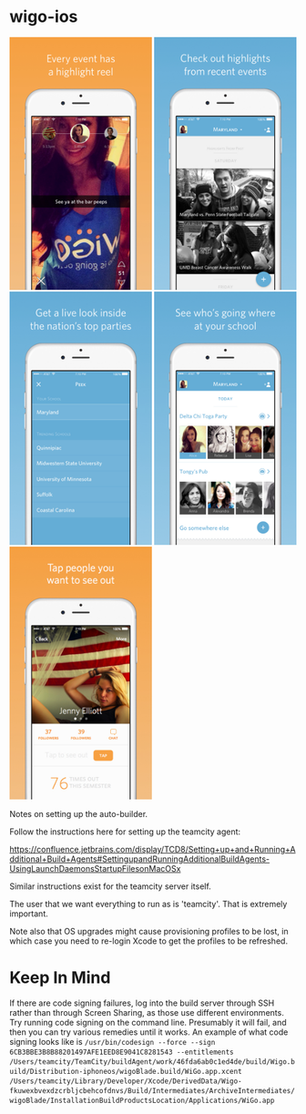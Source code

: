 wigo-ios
========

<img src="/Images/Highlights.jpg" width="250">
<img src="/Images/Past.jpg" width="250">
<img src="/Images/Peek.jpg" width="250">
<img src="/Images/Today.jpg" width="250">
<img src="/Images/Tap.jpg" width="250">


Notes on setting up the auto-builder.

Follow the instructions here for setting up the teamcity agent:

https://confluence.jetbrains.com/display/TCD8/Setting+up+and+Running+Additional+Build+Agents#SettingupandRunningAdditionalBuildAgents-UsingLaunchDaemonsStartupFilesonMacOSx

Similar instructions exist for the teamcity server itself.

The user that we want everything to run as is 'teamcity'.  That is extremely important.

Note also that OS upgrades might cause provisioning profiles to be lost, in which case you need to re-login Xcode to get the profiles to be refreshed.

Keep In Mind
============
If there are code signing failures, log into the build server through SSH rather than through Screen Sharing, as those use different environments.  Try running code signing on the command line.  Presumably it will fail, and then you can try various remedies until it works.  An example of what code signing looks like is 
```/usr/bin/codesign --force --sign 6CB3BBE3B8B88201497AFE1EED8E9041C8281543 --entitlements /Users/teamcity/TeamCity/buildAgent/work/46fda6ab0c1ed4de/build/Wigo.build/Distribution-iphoneos/wigoBlade.build/WiGo.app.xcent /Users/teamcity/Library/Developer/Xcode/DerivedData/Wigo-fkuwexbvexdzcrbljcbehcofdnvs/Build/Intermediates/ArchiveIntermediates/wigoBlade/InstallationBuildProductsLocation/Applications/WiGo.app```
